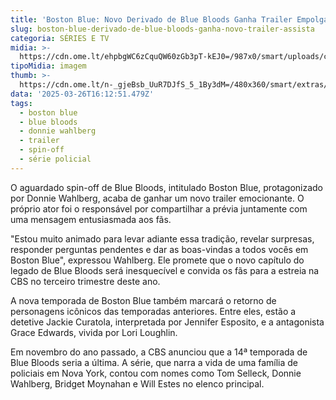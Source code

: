 ```yaml
---
title: 'Boston Blue: Novo Derivado de Blue Bloods Ganha Trailer Empolgante'
slug: boston-blue-derivado-de-blue-bloods-ganha-novo-trailer-assista
categoria: SÉRIES E TV
midia: >-
  https://cdn.ome.lt/ehpbgWC6zCquQW60zGb3pT-kEJ0=/987x0/smart/uploads/conteudo/fotos/OMELETE_CAPA_-_2025-03-26T125300.885.png
tipoMidia: imagem
thumb: >-
  https://cdn.ome.lt/n-_gjeBsb_UuR7DJfS_5_1By3dM=/480x360/smart/extras/conteudos/omelete_THUMB_-_2025-03-26T125248.228.png
data: '2025-03-26T16:12:51.479Z'
tags:
  - boston blue
  - blue bloods
  - donnie wahlberg
  - trailer
  - spin-off
  - série policial
---
```


O aguardado spin-off de Blue Bloods, intitulado Boston Blue, protagonizado por Donnie Wahlberg, acaba de ganhar um novo trailer emocionante. O próprio ator foi o responsável por compartilhar a prévia juntamente com uma mensagem entusiasmada aos fãs. 

"Estou muito animado para levar adiante essa tradição, revelar surpresas, responder perguntas pendentes e dar as boas-vindas a todos vocês em Boston Blue", expressou Wahlberg. Ele promete que o novo capítulo do legado de Blue Bloods será inesquecível e convida os fãs para a estreia na CBS no terceiro trimestre deste ano.

A nova temporada de Boston Blue também marcará o retorno de personagens icônicos das temporadas anteriores. Entre eles, estão a detetive Jackie Curatola, interpretada por Jennifer Esposito, e a antagonista Grace Edwards, vivida por Lori Loughlin. 

Em novembro do ano passado, a CBS anunciou que a 14ª temporada de Blue Bloods seria a última. A série, que narra a vida de uma família de policiais em Nova York, contou com nomes como Tom Selleck, Donnie Wahlberg, Bridget Moynahan e Will Estes no elenco principal.
